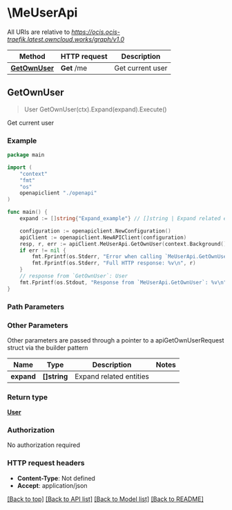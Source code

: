 # \MeUserApi

All URIs are relative to *https://ocis.ocis-traefik.latest.owncloud.works/graph/v1.0*

Method | HTTP request | Description
------------- | ------------- | -------------
[**GetOwnUser**](MeUserApi.md#GetOwnUser) | **Get** /me | Get current user



## GetOwnUser

> User GetOwnUser(ctx).Expand(expand).Execute()

Get current user

### Example

```go
package main

import (
    "context"
    "fmt"
    "os"
    openapiclient "./openapi"
)

func main() {
    expand := []string{"Expand_example"} // []string | Expand related entities (optional)

    configuration := openapiclient.NewConfiguration()
    apiClient := openapiclient.NewAPIClient(configuration)
    resp, r, err := apiClient.MeUserApi.GetOwnUser(context.Background()).Expand(expand).Execute()
    if err != nil {
        fmt.Fprintf(os.Stderr, "Error when calling `MeUserApi.GetOwnUser``: %v\n", err)
        fmt.Fprintf(os.Stderr, "Full HTTP response: %v\n", r)
    }
    // response from `GetOwnUser`: User
    fmt.Fprintf(os.Stdout, "Response from `MeUserApi.GetOwnUser`: %v\n", resp)
}
```

### Path Parameters



### Other Parameters

Other parameters are passed through a pointer to a apiGetOwnUserRequest struct via the builder pattern


Name | Type | Description  | Notes
------------- | ------------- | ------------- | -------------
 **expand** | **[]string** | Expand related entities | 

### Return type

[**User**](User.md)

### Authorization

No authorization required

### HTTP request headers

- **Content-Type**: Not defined
- **Accept**: application/json

[[Back to top]](#) [[Back to API list]](../README.md#documentation-for-api-endpoints)
[[Back to Model list]](../README.md#documentation-for-models)
[[Back to README]](../README.md)

